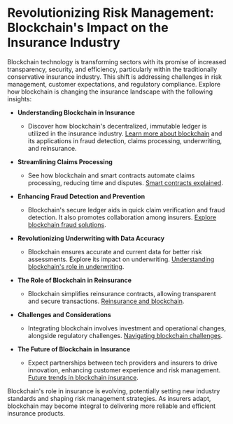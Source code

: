 # Revolutionizing Risk Management: Blockchain's Impact on the Insurance Industry

Blockchain technology is transforming sectors with its promise of increased transparency, security, and efficiency, particularly within the traditionally conservative insurance industry. This shift is addressing challenges in risk management, customer expectations, and regulatory compliance. Explore how blockchain is changing the insurance landscape with the following insights:

- **Understanding Blockchain in Insurance**
  - Discover how blockchain's decentralized, immutable ledger is utilized in the insurance industry. [Learn more about blockchain](https://www.ibm.com/topics/blockchain) and its applications in fraud detection, claims processing, underwriting, and reinsurance.

- **Streamlining Claims Processing**
  - See how blockchain and smart contracts automate claims processing, reducing time and disputes. [Smart contracts explained](https://ethereum.org/en/smart-contracts/).

- **Enhancing Fraud Detection and Prevention**
  - Blockchain's secure ledger aids in quick claim verification and fraud detection. It also promotes collaboration among insurers. [Explore blockchain fraud solutions](https://www2.deloitte.com/xe/en/pages/consulting/articles/blockchain-insurance-fraud-prevention.html).

- **Revolutionizing Underwriting with Data Accuracy**
  - Blockchain ensures accurate and current data for better risk assessments. Explore its impact on underwriting. [Understanding blockchain's role in underwriting](https://www2.deloitte.com/us/en/insights/industry/financial-services/blockchain-insurance-revolutionize-risk-management.html).

- **The Role of Blockchain in Reinsurance**
  - Blockchain simplifies reinsurance contracts, allowing transparent and secure transactions. [Reinsurance and blockchain](https://www.insurancejournal.com/research/research/blockchain-in-reinsurance/).

- **Challenges and Considerations**
  - Integrating blockchain involves investment and operational changes, alongside regulatory challenges. [Navigating blockchain challenges](https://www.mckinsey.com/industries/financial-services/our-insights/blockchains-occlusion-the-ethereal-promises-of-technology).

- **The Future of Blockchain in Insurance**
  - Expect partnerships between tech providers and insurers to drive innovation, enhancing customer experience and risk management. [Future trends in blockchain insurance](https://www.pwc.com/gx/en/industries/financial-services/assets/blockchain-in-insurance.pdf).

Blockchain's role in insurance is evolving, potentially setting new industry standards and shaping risk management strategies. As insurers adapt, blockchain may become integral to delivering more reliable and efficient insurance products.